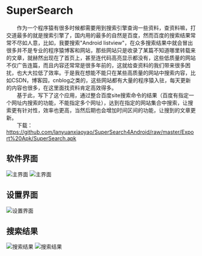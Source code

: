 # SuperSearch
　　作为一个程序猿有很多时候都需要用到搜索引擎查询一些资料，查资料嘛，打交道最多的就是搜索引擎了，国内用的最多的自然是百度，然而百度的搜索结果常常不尽如人意，比如，我要搜索"Android listview"，在众多搜索结果中就会冒出很多并不是专业的程序猿博客和网站，那些网站只是收录了某篇不知道哪里转载来的文章，就赫然出现在了首页上，甚至连代码高亮显示都没有，这些低质量的网站不仅广告连篇，而且内容还常常是很多年前的，这就给查资料的我们带来很多困扰，也大大拉低了效率。于是我在想能不能只在某些高质量的网站中搜索内容，比如CSDN，博客园，cnblog之类的，这些网站都有大量的程序猿入驻，每天更新的内容也很多，在这里面找资料肯定高效得多。<br>
　　基于此，写下了这个应用，通过整合百度site搜索命令的结果（百度有指定一个网址内搜索的功能，不能指定多个网址），达到在指定的网站集合中搜索，让搜索更有针对性，效率也更高，当然后期也会增加时间区间的功能，让搜到的文章更新。<br>
　　下载：https://github.com/lanyuanxiaoyao/SuperSearch4Android/raw/master/Export%20Apk/SuperSearch.apk
## 软件界面
![主界面](https://github.com/lanyuanxiaoyao/SuperSearch4Android/blob/master/READMEPIC/1.png)
![主界面](https://github.com/lanyuanxiaoyao/SuperSearch4Android/blob/master/READMEPIC/2.png)
## 设置界面
![设置界面](https://github.com/lanyuanxiaoyao/SuperSearch4Android/blob/master/READMEPIC/3.png)
## 搜索结果
![搜索结果](https://github.com/lanyuanxiaoyao/SuperSearch4Android/blob/master/READMEPIC/4.png)
![搜索结果](https://github.com/lanyuanxiaoyao/SuperSearch4Android/blob/master/READMEPIC/5.png)
